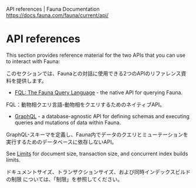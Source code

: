 API references | Fauna Documentation
https://docs.fauna.com/fauna/current/api/

# API references

This section provides reference material for the two APIs
that you can use to interact with Fauna:

このセクションでは、Faunaとの対話に使用できる2つのAPIのリファレンス資料を提供します。

- [FQL: The Fauna Query Language](https://docs.fauna.com/fauna/current/api/fql/) - the native API for querying Fauna.

FQL：動物相クエリ言語-動物相をクエリするためのネイティブAPI。

- [GraphQL](https://docs.fauna.com/fauna/current/api/graphql/) - a database-agnostic API for defining schemas and executing queries and mutations of data within Fauna.

GraphQL-スキーマを定義し、Fauna内でデータのクエリとミューテーションを実行するためのデータベースに依存しないAPI。

See [Limits](https://docs.fauna.com/fauna/current/api/limits) for document size, transaction size, and concurrent index builds limits.

ドキュメントサイズ、トランザクションサイズ、および同時インデックスビルドの制限 については、「制限」を参照してください。

